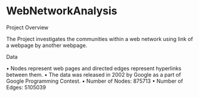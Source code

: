 # WebNetworkAnalysis

Project Overview

The Project investigates the communities within a web network using link of a webpage by another webpage. 

Data

•	Nodes represent web pages and directed edges represent hyperlinks between them.
•	The data was released in 2002 by Google as a part of Google Programming Contest.
•	Number of Nodes: 875713
•	Number of Edges: 5105039
